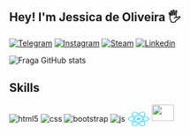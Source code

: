 ## Hey! I'm Jessica de Oliveira 🖐️

[![Telegram](https://img.shields.io/badge/Telegram-2CA5E0?style=for-the-badge&logo=telegram&logoColor=white)](https://t.me/jessicaakemi)
[![Instagram](https://img.shields.io/badge/Instagram-E4405F?style=for-the-badge&logo=instagram&logoColor=white)](https://www.instagram.com/eaijessicao/)
[![Steam](https://img.shields.io/badge/Steam-000000?style=for-the-badge&logo=steam&logoColor=white)](https://steamcommunity.com/id/Jessicaakemi)
[![Linkedin](https://img.shields.io/badge/LinkedIn-0077B5?style=for-the-badge&logo=linkedin&logoColor=white)](https://www.linkedin.com/in/j%C3%A9ssica-de-oliveira-76374a25a/)

![Fraga GitHub stats](https://github-readme-stats.vercel.app/api?username=eaijessicao&show_icons=true&theme=dracula&count_private=true)

## Skills

<div style="display: inline_block">
  <img align="center" alt="html5" src="https://img.shields.io/badge/HTML5-E34F26?style=for-the-badge&logo=html5&logoColor=white" />
  <img align="center" alt="css" src="https://img.shields.io/badge/CSS3-1572B6?style=for-the-badge&logo=css3&logoColor=white" />
  <img align="center" alt="bootstrap" src="https://img.shields.io/badge/Bootstrap-563D7C?style=for-the-badge&logo=bootstrap&logoColor=white"/>
  <img align="center" alt="js" src="https://img.shields.io/badge/JavaScript-F7DF1E?style=for-the-badge&logo=javascript&logoColor=black" />
  <img align="center" alt="Jessica-react" height="30" width="40" src="https://raw.githubusercontent.com/devicons/devicon/master/icons/react/react-original.svg">
  <img height="30" width="40" src="https://cdn.jsdelivr.net/gh/devicons/devicon/icons/androidstudio/androidstudio-original.svg" />





 
</div><br/>


